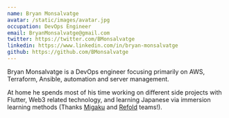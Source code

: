 ```yaml
---
name: Bryan Monsalvatge
avatar: /static/images/avatar.jpg
occupation: DevOps Engineer
email: BryanMonsalvatge@gmail.com
twitter: https://twitter.com/BMonsalvatge
linkedin: https://www.linkedin.com/in/bryan-monsalvatge
github: https://github.com/BMonsalvatge
---
```


Bryan Monsalvatge is a DevOps engineer focusing primarily on AWS, Terraform, Ansible, automation and server management.

At home he spends most of his time working on different side projects with Flutter, Web3 related technology, and learning Japanese via immersion learning methods (Thanks [Migaku](https://www.migaku.io/) and [Refold](https://refold.la/) teams!).
